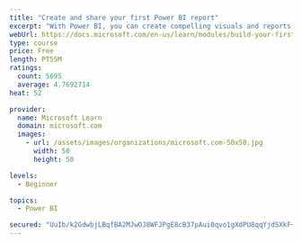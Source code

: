 ```yaml
---
title: "Create and share your first Power BI report"
excerpt: "With Power BI, you can create compelling visuals and reports. In this module, you learn how to use Power BI Desktop to connect to data, build visuals, and create a report that you can share with others in your organization. You then learn how to publish the report to the Power BI service, so that others can see your insights and benefit from your work."
webUrl: https://docs.microsoft.com/en-us/learn/modules/build-your-first-power-bi-report/
type: course
price: Free
length: PT55M
ratings:
  count: 5695
  average: 4.7692714
heat: 52

provider:
  name: Microsoft Learn
  domain: microsoft.com
  images:
    - url: /assets/images/organizations/microsoft.com-50x50.jpg
      width: 50
      height: 50

levels:
  - Beginner

topics:
  - Power BI

secured: "UuIb/k2GdwbjLBqfBA2MJwOJ8WFJPgE8cB37pAui0qvo1gXdPU8qqYjdSXkF+q1hNeRDWecRjT+esfskhNY3mwowcdajV5JFzLfFQbbVMPCt6q2iYuIFxl9mHYlhVEf0FQn3UzgEq0az82h5jmLLg2MxH/ikoofHSPMtTs8FB1NdYKPbzpekufnquBpF81u+YuU87/h6LoBuqeb+rxYhKUu8i16AP7zWgRoIGSe9TcN90rPtnvh2uTA5ur9P5D3RnJZXbysUdaE49E8REWaE6L71X2Gw/OqoqqRfjh0ZywFcjArYOnPHCaMNa1Nyjmw+8Zs9CX1s/A4+5Zdz6tIGpaRuI/wILNy6Bw8Mq81qN1jkjooI5K/TUcnG+TkP0tsMBiVQziL/xXl5bRtbYZaeK9gpCjf+doG9wgdRdSA83LM=;crCoNRtDOBAO1Rx+qo9SLA=="
---
```


